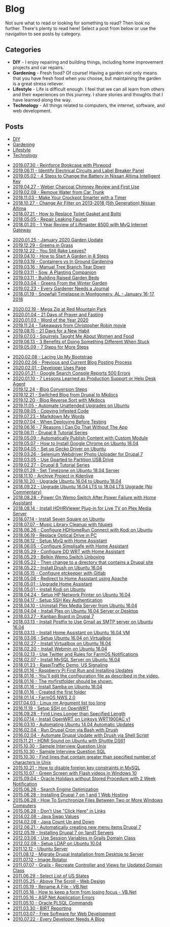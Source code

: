 # Blog

Not sure what to read or looking for something to read? Then look no further.
There's plenty to read here! Select a post from below or use the navigation to see posts by category.

## Categories

* **DIY** - I enjoy repairing and building things, including home improvement projects and car repairs.
* **Gardening** - Fresh food? Of course! Having a garden not only means that you have fresh food
when you choose, but maintaining the garden is a great stress reliever.
* **Lifestyle** - Life is difficult enough. I feel that we can all learn from others and their experiences
on this journey. I share stories and thoughts that I have learned along the way.
* **Technology** - All things related to computers, the internet, software, and web development.

## Posts

<!-- Nav tabs -->
<ul class="nav nav-pills nav-justified mb-2">
  <li class="nav-item">
    <a class="nav-link" data-toggle="tab" href="#diy">DIY</a>
  </li>
  <li class="nav-item">
    <a class="nav-link" data-toggle="tab" href="#gardening">Gardening</a>
  </li>
  <li class="nav-item">
    <a class="nav-link" data-toggle="tab" href="#lifestyle">Lifestyle</a>
  </li>
  <li class="nav-item">
    <a class="nav-link active" data-toggle="tab" href="#technology">Technology</a>
  </li>
</ul>

<div class="tab-content">
<div class="tab-pane" id="diy" role="tabpanel" aria-labelledby="diy-tab">
<ul>
 <li><a href="/blog/diy/2019.07.30-reinforce-bookcase-with-plywood">2019.07.30 - Reinforce Bookcase with Plywood</a></li>
 <li><a href="/blog/diy/2019.06.11-identify-electrical-circuits-and-label-breaker-panel">2019.06.11 - Identify Electrical Circuits and Label Breaker Panel</a></li>
 <li><a href="/blog/diy/2019.05.02-4-steps-to-change-the-battery-in-nissan-altima-intelligent-key">2019.05.02 - 4 Steps to Change the Battery in Nissan Altima Intelligent Key</a></li>
 <li><a href="/blog/diy/2019.04.27-weber-charcoal-chimney-review-and-first-use">2019.04.27 - Weber Charcoal Chimney Review and First Use</a></li>
 <li><a href="/blog/diy/2019.02.09-remove-water-from-car-trunk">2019.02.09 - Remove Water from Car Trunk</a></li>
 <li><a href="/blog/diy/2018.11.03-make-your-crockpot-smarter-with-a-timer">2018.11.03 - Make Your Crockpot Smarter with a Timer</a></li>
 <li><a href="/blog/diy/2018.10.27-change-air-filter-on-2013-2018-5th-generation-nissan-altima">2018.10.27 - Change Air Filter on 2013-2018 (5th Generation) Nissan Altima</a></li>
 <li><a href="/blog/diy/2018.07.21-how-to-replace-toilet-gasket-and-bolts">2018.07.21 - How to Replace Toilet Gasket and Bolts</a></li>
 <li><a href="/blog/diy/2018.05.05-repair-leaking-faucet">2018.05.05 - Repair Leaking Faucet</a></li>
 <li><a href="/blog/diy/2018.01.20-1-year-review-of-liftmaster-8500-with-myq-internet-gateway">2018.01.20 - 1 Year Review of Liftmaster 8500 with MyQ Internet Gateway</a></li>
</ul>
</div>
<div class="tab-pane" id="gardening" role="tabpanel" aria-labelledby="gardening-tab">
<ul>
 <li><a href="/blog/gardening/2020.01.25-january-2020-garden-update">2020.01.25 - January 2020 Garden Update</a></li>
 <li><a href="/blog/gardening/2019.12.29-greens-in-grass">2019.12.29 - Greens in Grass</a></li>
 <li><a href="/blog/gardening/2019.12.22-you-still-rake-leaves">2019.12.22 - You Still Rake Leaves?</a></li>
 <li><a href="/blog/gardening/2019.04.10-how-to-start-a-garden-in-8-steps">2019.04.10 - How to Start A Garden in 8 Steps</a></li>
 <li><a href="/blog/gardening/2019.03.19-containers-vs-in-ground-gardening">2019.03.19 - Containers vs In Ground Gardening</a></li>
 <li><a href="/blog/gardening/2019.03.16-manual-tree-branch-tear-down">2019.03.16 - Manual Tree Branch Tear Down</a></li>
 <li><a href="/blog/gardening/2019.03.11-sow,-a-planting-companion">2019.03.11 - Sow, A Planting Companion</a></li>
 <li><a href="/blog/gardening/2019.03.11-building-raised-garden-beds-">2019.03.11 - Building Raised Garden Beds </a></li>
 <li><a href="/blog/gardening/2019.03.04-greens-from-the-winter-garden">2019.03.04 - Greens From the Winter Garden</a></li>
 <li><a href="/blog/gardening/2019.02.23-every-gardener-needs-a-journal">2019.02.23 - Every Gardener Needs a Journal</a></li>
 <li><a href="/blog/gardening/2018.01.19-snowfall-timelapse-in-montgomery,-al-january-16-17,-2018">2018.01.19 - Snowfall Timelapse in Montgomery, AL - January 16-17, 2018</a></li>
</ul>
</div>
<div class="tab-pane" id="lifestyle" role="tabpanel" aria-labelledby="lifestyle-tab">
<ul>
 <li><a href="/blog/lifestyle/2020.02.19-mega-zip-at-red-mountain-park">2020.02.19 - Mega Zip at Red Mountain Park</a></li>
 <li><a href="/blog/lifestyle/2020.01.04-21-days-of-prayer-and-fasting">2020.01.04 - 21 Days of Prayer and Fasting </a></li>
 <li><a href="/blog/lifestyle/2020.01.03-word-of-the-year">2020.01.03 - Word of the Year 2020</a></li>
 <li><a href="/blog/lifestyle/2019.11.24-takeaways-from-christopher-robin-movie">2019.11.24 - Takeaways from Christopher Robin movie</a></li>
 <li><a href="/blog/lifestyle/2019.08.15-21-days-for-a-new-habit">2019.08.15 - 21 Days for a New Habit</a></li>
 <li><a href="/blog/lifestyle/2019.07.03-squirrels-taught-me-about-women-and-food">2019.07.03 - Squirrels Taught Me About Women and Food</a></li>
 <li><a href="/blog/lifestyle/2019.06.13-3-benefits-of-doing-something-different-when-stuck">2019.06.13 - 3 Benefits of Doing Something Different When Stuck</a></li>
 <li><a href="/blog/lifestyle/2019.05.09-7-steps-for-more-steps">2019.05.09 - 7 Steps for More Steps</a></li>
</ul>
</div>
<div class="tab-pane active" id="technology" role="tabpanel" aria-labelledby="technology-tab">
<ul>
 <li><a href="/blog/technology/2020.02.08-lacing-up-my-bootstrap">2020.02.08 - Lacing Up My Bootstrap</a></li>
 <li><a href="/blog/technology/2020.02.06-previous-and-current-blog-posting-process">2020.02.06 - Previous and Current Blog Posting Process</a></li>
 <li><a href="/blog/technology/2020.02.01-developer-uses-page">2020.02.01 - Developer Uses Page</a></li>
 <li><a href="/blog/technology/2020.01.21-google-search-console-reports-500-errors">2020.01.21 - Google Search Console Reports 500 Errors</a></li>
 <li><a href="/blog/technology/2020.01.10-7-lessons-from-production-support">2020.01.10 - 7 Lessons Learned as Production Support or Help Desk Agent</a></li>
 <li><a href="/blog/technology/2019.12.24-blog-conversion-steps">2019.12.24 - Blog Conversion Steps</a></li>
 <li><a href="/blog/technology/2019.12.21-switched-blog-from-drupal-to-mkdocs">2019.12.21 - Switched Blog from Drupal to Mkdocs</a></li>
 <li><a href="/blog/technology/2019.12.20-blog-reverse-sort-with-mkdocs">2019.12.20 - Blog Reverse Sort with Mkdocs</a></li>
 <li><a href="/blog/technology/2019.11.05-automate-unattended-upgrades-on-ubuntu">2019.11.05 - Automate Unattended Upgrades on Ubuntu </a></li>
 <li><a href="/blog/technology/2019.09.05-copying-infested-code">2019.09.05 - Copying Infested Code</a></li>
 <li><a href="/blog/technology/2019.07.23-markdown-my-words">2019.07.23 - Markdown My Words</a></li>
 <li><a href="/blog/technology/2019.07.04-when-deploying-before-testing">2019.07.04 - When Deploying Before Testing</a></li>
 <li><a href="/blog/technology/2019.06.16-7-reasons-i-can-do-that-without-the-app">2019.06.16 - 7 Reasons I Can Do That Without The App</a></li>
 <li><a href="/blog/technology/2019.06.11-drupal-8-tutorial-series">2019.06.11 - Drupal 8 Tutorial Series</a></li>
 <li><a href="/blog/technology/2019.05.09-automatically-publish-content-with-custom-module">2019.05.09 - Automatically Publish Content with Custom Module</a></li>
 <li><a href="/blog/technology/2019.05.07-how-to-install-chrome-on-ubuntu">2019.05.07 - How to Install Google Chrome on Ubuntu 18.04</a></li>
 <li><a href="/blog/technology/2019.04.05-set-up-gecko-driver-on-ubuntu">2019.04.05 - Set up Gecko Driver on Ubuntu</a></li>
 <li><a href="/blog/technology/2019.03.26-selenium-webdriver-photo-uploader-for-drupal-7">2019.03.26 - Selenium Webdriver Photo Uploader for Drupal 7</a></li>
 <li><a href="/blog/technology/2019.03.05-use-gparted-to-partition-usb-drive">2019.03.05 - Use Gparted to Partition USB Drive</a></li>
 <li><a href="/blog/technology/2019.02.27-drupal-8-tutorial-series">2019.02.27 - Drupal 8 Tutorial Series</a></li>
 <li><a href="/blog/technology/2019.01.29-set-timezone-on-ubuntu-18.04-server">2019.01.29 - Set Timezone on Ubuntu 18.04 Server</a></li>
 <li><a href="/blog/technology/2018.11.10-archive-project-in-kdenlive">2018.11.10 - Archive Project in Kdenlive</a></li>
 <li><a href="/blog/technology/2018.10.20-upgrade-ubuntu-16.04-to-ubuntu-18.04">2018.10.20 - Upgrade Ubuntu 16.04 to Ubuntu 18.04</a></li>
 <li><a href="/blog/technology/2018.09.22-upgrade-ubuntu-16.04-lts-to-18.04-lts-upgrade-no-commentary">2018.09.22 - Upgrade Ubuntu 16.04 LTS to 18.04 LTS Upgrade (No Commentary)</a></li>
 <li><a href="/blog/technology/2018.08.28-power-on-wemo-switch-after-power-failure-with-home-assistant">2018.08.28 - Power On Wemo Switch After Power Failure with Home Assistant</a></li>
 <li><a href="/blog/technology/2018.08.14-install-hdhrviewer-plug-in-for-live-tv-on-plex-media-server">2018.08.14 - Install HDHRViewer Plug-in for Live TV on Plex Media Server</a></li>
 <li><a href="/blog/technology/2018.07.14-install-seven-square-on-ubuntu">2018.07.14 - Install Seven Square on Ubuntu</a></li>
 <li><a href="/blog/technology/2018.07.07-music-library-cleanup-with-fdupes">2018.07.07 - Music Library Cleanup with fdupes</a></li>
 <li><a href="/blog/technology/2018.06.26-configure-hdhomerun-connect-with-kodi-on-ubuntu">2018.06.26 - Configure HDHomeRun Connect with Kodi on Ubuntu</a></li>
 <li><a href="/blog/technology/2018.06.19-replace-optical-drive-in-pc">2018.06.19 - Replace Optical Drive in PC</a></li>
 <li><a href="/blog/technology/2018.06.12-setup-myq-with-home-assistant">2018.06.12 - Setup MyQ with Home Assistant</a></li>
 <li><a href="/blog/technology/2018.06.05-configure-simplisafe-with-home-assistant">2018.06.05 - Configure Simplisafe with Home Assistant</a></li>
 <li><a href="/blog/technology/2018.05.29-configure-dd-wrt-with-home-assistant">2018.05.29 - Configure DD WRT with Home Assistant</a></li>
 <li><a href="/blog/technology/2018.05.29-belkin-wemo-switch-unboxing">2018.05.29 - Belkin Wemo Switch Unboxing</a></li>
 <li><a href="/blog/technology/2018.05.22-install-drush-on-ubuntu-16.04">2018.05.22 - Then change to a directory that contains a Drupal site</a></li>
 <li><a href="/blog/technology/2018.05.22-install-drush-on-ubuntu-16.04">2018.05.22 - Install Drush on Ubuntu 16.04</a></li>
 <li><a href="/blog/technology/2018.05.15-configure-etckeeper-with-gitlab">2018.05.15 - Configure etckeeper with Gitlab</a></li>
 <li><a href="/blog/technology/2018.05.08-redirect-to-home-assistant-using-apache">2018.05.08 - Redirect to Home Assistant using Apache</a></li>
 <li><a href="/blog/technology/2018.05.01-upgrade-home-assistant">2018.05.01 - Upgrade Home Assistant</a></li>
 <li><a href="/blog/technology/2018.05.01-install-kodi-on-ubuntu">2018.05.01 - install Kodi on Ubuntu</a></li>
 <li><a href="/blog/technology/2018.04.24-setup-hp-network-printer-on-ubuntu-16.04">2018.04.24 - Setup HP Network Printer on Ubuntu 16.04</a></li>
 <li><a href="/blog/technology/2018.04.17-setup-ssh-key-authentication">2018.04.17 - Setup SSH Key Authentication </a></li>
 <li><a href="/blog/technology/2018.04.10-uninstall-plex-media-server-from-ubuntu-16.04">2018.04.10 - Uninstall Plex Media Server from Ubuntu 16.04</a></li>
 <li><a href="/blog/technology/2018.04.04-install-plex-on-ubuntu-16.04-server-or-desktop">2018.04.04 - Install Plex on Ubuntu 16.04 Server or Desktop </a></li>
 <li><a href="/blog/technology/2018.03.27-kanban-board-in-drupal-7">2018.03.27 - Kanban Board in Drupal 7</a></li>
 <li><a href="/blog/technology/2018.03.13-install-postfix-to-use-gmail-as-smtp-server-on-ubuntu-16.04">2018.03.13 - Install Postfix to Use Gmail as SMTP server on Ubuntu 16.04 </a></li>
 <li><a href="/blog/technology/2018.03.13-install-home-assistant-on-ubuntu-16.04-vm">2018.03.13 - Install Home Assistant on Ubuntu 16.04 VM</a></li>
 <li><a href="/blog/technology/2018.03.06-setup-ubuntu-16.04-on-virtualbox">2018.03.06 - Setup Ubuntu 16.04 on Virtualbox</a></li>
 <li><a href="/blog/technology/2018.02.27-install-virtualbox-on-ubuntu-16.04">2018.02.27 - Install Virtualbox on Ubuntu 16.04</a></li>
 <li><a href="/blog/technology/2018.02.20-install-webmin-on-ubuntu-16.04">2018.02.20 - Install Webmin on Ubuntu 16.04</a></li>
 <li><a href="/blog/technology/2018.02.13-use-twitter-and-rules-for-farmos-notifications">2018.02.13 - Use Twitter and Rules for FarmOS Notifications</a></li>
 <li><a href="/blog/technology/2018.02.07-install-mysql-server-on-ubuntu-16.04">2018.02.07 - Install MySQL Server on Ubuntu 16.04</a></li>
 <li><a href="/blog/technology/2018.01.23-raspitraffic-demo,-us-signaling">2018.01.23 - RaspiTraffic Demo, US Signaling</a></li>
 <li><a href="/blog/technology/2018.01.16-raspberry-pi-first-run-and-installing-updates">2018.01.16 - Raspberry Pi First Run and Installing Updates</a></li>
 <li><a href="/blog/technology/2018.01.16-install-samba-on-ubuntu-16.04">2018.01.16 - You'll edit the configuration file as described in the video. </a></li>
 <li><a href="/blog/technology/2018.01.16-install-samba-on-ubuntu-16.04">2018.01.16 - The myfirstfolder should be shown. </a></li>
 <li><a href="/blog/technology/2018.01.16-install-samba-on-ubuntu-16.04">2018.01.16 - Install Samba on Ubuntu 16.04</a></li>
 <li><a href="/blog/technology/2018.01.16-install-samba-on-ubuntu-16.04">2018.01.16 - Created the first folder </a></li>
 <li><a href="/blog/technology/2018.01.14-farmos-nws-2.0">2018.01.14 - FarmOS NWS 2.0</a></li>
 <li><a href="/blog/technology/2017.04.03-linux-rm-argument-list-too-long">2017.04.03 - Linux rm Argument list too long</a></li>
 <li><a href="/blog/technology/2016.11.19-setup-ssh-on-openwrt">2016.11.19 - Setup SSH on OpenWRT</a></li>
 <li><a href="/blog/technology/2016.09.28-find-lines-longer-than-specified-length">2016.09.28 - Find Lines Longer than Specified Length</a></li>
 <li><a href="/blog/technology/2016.07.14-install-openwrt-on-linksys-wrt1900ac-v1">2016.07.14 - Install OpenWRT on Linksys WRT1900AC v1</a></li>
 <li><a href="/blog/technology/2016.03.10-automating-ubuntu-14.04-automatic-updates">2016.03.10 - Automating Ubuntu 14.04 Automatic Updates</a></li>
 <li><a href="/blog/technology/2016.02.04-run-drupal-cron-via-bash-with-drush">2016.02.04 - Run Drupal Cron via Bash with Drush</a></li>
 <li><a href="/blog/technology/2016.02.04-automate-drupal-update-with-drush-via-shell-script">2016.02.04 - Automate Drupal Update with Drush via Shell Script</a></li>
 <li><a href="/blog/technology/2015.11.21-hdmi-sound-on-ubuntu-with-shuttle-ds61">2015.11.21 - HDMI Sound on Ubuntu with Shuttle DS61</a></li>
 <li><a href="/blog/technology/2015.10.30-sample-interview-question-unixlinux-experience">2015.10.30 - Sample Interview Question Unix</a></li>
 <li><a href="/blog/technology/2015.10.30-sample-interview-question-sqldatabase-experience">2015.10.30 - Sample Interview Question SQL</a></li>
 <li><a href="/blog/technology/2015.10.30-find-lines-that-contain-greater-than-specified-number-of-characters-in-unix">2015.10.30 - Find lines that contain greater than specified number of characters in Unix</a></li>
 <li><a href="/blog/technology/2015.10.21-how-to-disable-foreign-key-constraints-in-mysql">2015.10.21 - How to disable foreign key constraints in MySQL</a></li>
 <li><a href="/blog/technology/2015.10.07-green-screen-with-flash-videos-in-windows-10">2015.10.07 - Green Screen with Flash videos in Windows 10</a></li>
 <li><a href="/blog/technology/2015.09.04-oracle-holidays-without-stored-procedure-with-2-week-notification">2015.09.04 - Oracle Holidays without Stored Procedure with 2 Week Notification</a></li>
 <li><a href="/blog/technology/2015.06.28-search-engine-optimization">2015.06.28 - Search Engine Optimization</a></li>
 <li><a href="/blog/technology/2015.06.28-installing-drupal-7-on-1-and-1-web-hosting">2015.06.28 - Installing Drupal 7 on 1 and 1 Web Hosting</a></li>
 <li><a href="/blog/technology/2015.06.28-how-to-synchronize-files-between-two-or-more-windows-computers">2015.06.28 - How To Synchronize Files Between Two or More Windows Computers</a></li>
 <li><a href="/blog/technology/2015.06.28-dont-use-click-here-in-links">2015.06.28 - Don't Use "Click Here" in Links</a></li>
 <li><a href="/blog/technology/2014.02.08-java-swap-values">2014.02.08 - Java Swap Values</a></li>
 <li><a href="/blog/technology/2014.02.08-java-count-up-and-down">2014.02.08 - Java Count Up and Down</a></li>
 <li><a href="/blog/technology/2012.06.21-automatically-creating-new-menu-items-drupal-7">2012.06.21 - Automatically creating new menu items Drupal 7</a></li>
 <li><a href="/blog/technology/2012.05.19-installing-drupal-7-on-1and1-servers">2012.05.19 - Installing Drupal 7 on 1and1 Servers</a></li>
 <li><a href="/blog/technology/2012.03.06-use-session-variables-in-grails-domain-class">2012.03.06 - Use Session Variables in Grails Domain Class</a></li>
 <li><a href="/blog/technology/2012.02.09-setupp-ldap-on-ubuntu-10-04">2012.02.09 - Setup LDAP on Ubuntu 10.04</a></li>
 <li><a href="/blog/technology/2011.12.12-ubuntu-server">2011.12.12 - Ubuntu Server</a></li>
 <li><a href="/blog/technology/2011.08.12-migrate-drupal-installation-from-desktop-to-server">2011.08.12 - Migrate Drupal Installation from Desktop to Server</a></li>
 <li><a href="/blog/technology/2011.07.12-image-rotator">2011.07.12 - Image Rotator</a></li>
 <li><a href="/blog/technology/2011.07.07-grails-re-create-controller-and-views-for-updated-domain-class">2011.07.07 - Grails - Recreate Controller and Views for Updated Domain Class</a></li>
 <li><a href="/blog/technology/2011.06.29-select-list-of-us-states">2011.06.29 - Select List of US States</a></li>
 <li><a href="/blog/technology/2011.05.25-above-the-scroll-web-design">2011.05.25 - Above The Scroll - Web Design</a></li>
 <li><a href="/blog/technology/2011.05.19-rename-a-file-vb-net">2011.05.19 - Rename A File - VB.Net</a></li>
 <li><a href="/blog/technology/2011.05.18-how-to-keep-a-form-from-losing-focus-vb-net">2011.05.18 - How to keep a form from losing focus - VB.Net</a></li>
 <li><a href="/blog/technology/2011.05.16-asp-net-application">2011.05.16 - ASP.Net Application Errors</a></li>
 <li><a href="/blog/technology/2011.05.10-oracle-pl-sql-commands">2011.05.10 - Oracle PLSQL Commands</a></li>
 <li><a href="/blog/technology/2011.03.30-birt-reporting">2011.03.30 - BIRT Reporting</a></li>
 <li><a href="/blog/technology/2011.03.07-free-software-development">2011.03.07 - Free Software for Web Development</a></li>
 <li><a href="/blog/technology/2010.07.22-every-developer-needs-a-blog">2010.07.22 - Every Developer Needs A Blog</a></li>
</ul>
</div>
</div>
